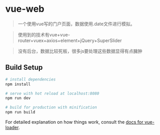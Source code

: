 # vue-web

> 一个使用vue写的门户页面，数据使用.date文件进行模拟。

>使用到的技术有vue+vue-router+vuex+axios+element+jQuery+SuperSlider

>没有后台，数据比较死板，很多js要处理这些数据显得有点臃肿

## Build Setup

``` bash
# install dependencies
npm install

# serve with hot reload at localhost:8080
npm run dev

# build for production with minification
npm run build
```

For detailed explanation on how things work, consult the [docs for vue-loader](http://vuejs.github.io/vue-loader).
